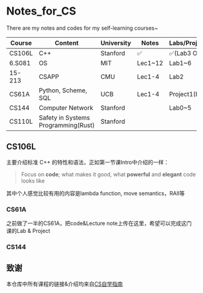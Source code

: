 # Notes_for_CS

There are my notes and codes for my self-learning courses~

| Course | Content             | University | Notes   | Labs/Projects  |
| ------ | ------------------- | ---------- | ------- | -------------- |
| CS106L | C++                 | Stanford   | ✅       | ✅(Lab3 Only)   |
| 6.S081 | OS                  | MIT        | Lec1~12 | Lab1~6         |
| 15-213 | CSAPP               | CMU        | Lec1-4  | Lab2           |
| CS61A  | Python, Scheme, SQL | UCB        | Lec1-4  | Project1(Half) |
| CS144  | Computer Network    | Stanford   |         | Lab0~5           |
| CS110L | Safety in Systems Programming(Rust) | Stanford |         |                |

## CS106L

主要介绍标准 C++ 的特性和语法，正如第一节课Intro中介绍的一样：

>  Focus on **code**; what makes it good, what **powerful** and **elegant** code looks like

其中个人感觉比较有用的内容是lambda function, move semantics，RAII等

### CS61A

之前做了一半的CS61A，把code&Lecture note上传在这里，希望可以完成这门课的Lab & Project

### CS144



## 致谢

本仓库中所有课程的链接&介绍均来自[CS自学指南](https://csdiy.wiki/)

